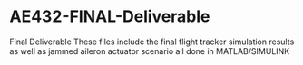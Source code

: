 # AE432-FINAL-Deliverable
Final Deliverable 
These files include the final flight tracker simulation results as well as jammed aileron actuator scenario all done in MATLAB/SIMULINK
